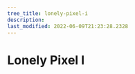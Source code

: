 ```yaml
---
tree_title: lonely-pixel-i
description: 
last_modified: 2022-06-09T21:23:28.2328
---
```


# Lonely Pixel I
